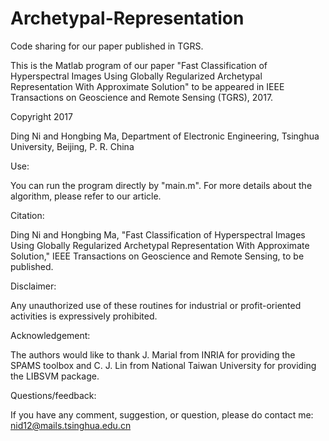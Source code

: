 # Archetypal-Representation
Code sharing for our paper published in TGRS.

This is the Matlab program of our paper "Fast Classification of Hyperspectral Images Using Globally Regularized Archetypal Representation With Approximate Solution" to be appeared in IEEE Transactions on Geoscience and Remote Sensing (TGRS), 2017.

Copyright 2017

Ding Ni and Hongbing Ma, 
Department of Electronic Engineering, Tsinghua University, Beijing, P. R. China

Use:

You can run the program directly by "main.m".
For more details about the algorithm, please refer to our article.

Citation:

Ding Ni and Hongbing Ma, "Fast Classification of Hyperspectral Images Using Globally Regularized Archetypal Representation With Approximate Solution," IEEE Transactions on Geoscience and Remote Sensing, to be published.

Disclaimer:

Any unauthorized use of these routines for industrial or profit-oriented activities is expressively prohibited.

Acknowledgement:

The authors would like to thank J. Marial from INRIA for providing the SPAMS toolbox and C. J. Lin from National Taiwan University for providing the LIBSVM package. 

Questions/feedback:

If you have any comment, suggestion, or question, please do 
contact me: nid12@mails.tsinghua.edu.cn

